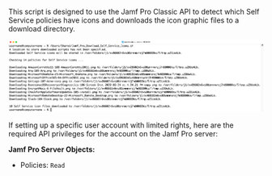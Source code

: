 This script is designed to use the Jamf Pro Classic API to detect which Self Service policies have icons and downloads the icon graphic files to a download directory.

![](images/report.png)

If setting up a specific user account with limited rights, here are the required API privileges for the account on the Jamf Pro server:

**Jamf Pro Server Objects:**

* Policies: `Read`